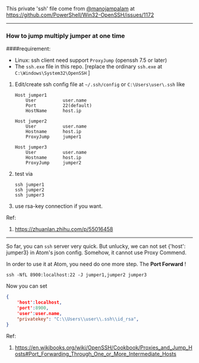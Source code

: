 This private 'ssh' file come from [@manojampalam](https://github.com/manojampalam) at <https://github.com/PowerShell/Win32-OpenSSH/issues/1172>

-------

### How to jump multiply jumper at one time

####requirement: 

- Linux: ssh client need support `ProxyJump` (openssh 7.5 or later)
- The `ssh.exe` file in this repo. [replace the ordinary `ssh.exe` at `C:\Windows\System32\OpenSSH` ]

1. Edit/create ssh config file at `~/.ssh/config` or `C:\Users\user\.ssh` like

   ```
   Host jumper1
       User          user.name
       Port          22(default)
       HostName      host.ip
   
   Host jumper2
       User          user.name
       Hostname      host.ip
       ProxyJump     jumper1
   
   Host jumper3
       User          user.name
       Hostname      host.ip
       ProxyJump     jumper2
   ```

2. test via 

   ```
   ssh jumper1
   ssh jumper2
   ssh jumper3 
   ```

3. use rsa-key connection if you want.

Ref:

1. https://zhuanlan.zhihu.com/p/55016458

-------------

So far, you can `ssh` server very quick. But unlucky, we can not set {'host': jumper3} in Atom's json config. Somehow, it cannot use Proxy Commend.

In order to use it at Atom, you need do one more step. The **Port Forward** !

```
ssh -NfL 8900:localhost:22 -J jumper1,jumper2 jumper3
```

Now you can set 

```json
{
	'host':localhost,
	'port':8900,
	'user':user.name,
	"privatekey": "C:\\Users\\user\\.ssh\\id_rsa",
}
```

Ref:

1. https://en.wikibooks.org/wiki/OpenSSH/Cookbook/Proxies_and_Jump_Hosts#Port_Forwarding_Through_One_or_More_Intermediate_Hosts



